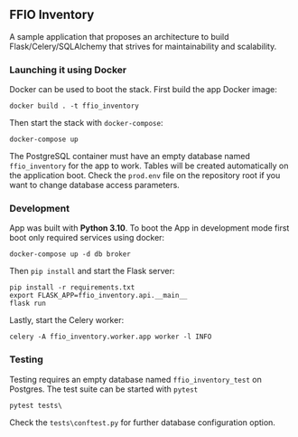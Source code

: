 ## FFIO Inventory

A sample application that proposes an architecture to build 
Flask/Celery/SQLAlchemy that strives for maintainability and scalability.

### Launching it using Docker

Docker can be used to boot the stack. First build the app Docker image:

    docker build . -t ffio_inventory

Then start the stack with `docker-compose`:
    
    docker-compose up

The PostgreSQL container must have an empty database named `ffio_inventory`
for the app to work. Tables will be created automatically on the application
boot. Check the `prod.env` file on the repository root if you want to 
change database access parameters.


### Development

App was built with **Python 3.10**. To boot the App in development mode
first boot only required services using docker:
    
    docker-compose up -d db broker

Then `pip install` and start the Flask server:

    pip install -r requirements.txt
    export FLASK_APP=ffio_inventory.api.__main__
    flask run

Lastly, start the Celery worker:
    
    celery -A ffio_inventory.worker.app worker -l INFO

### Testing

Testing requires an empty database named `ffio_inventory_test` on Postgres.
The test suite can be started with `pytest`

    pytest tests\

Check the `tests\conftest.py` for further database configuration option.